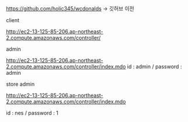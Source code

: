 
https://github.com/holic345/wcdonalds -> 깃허브 이전

client

http://ec2-13-125-85-206.ap-northeast-2.compute.amazonaws.com/controller/

admin

http://ec2-13-125-85-206.ap-northeast-2.compute.amazonaws.com/controller/index.mdo
id : admin / password : admin

store admin

http://ec2-13-125-85-206.ap-northeast-2.compute.amazonaws.com/controller/index.mdo

id : nes / password : 1
